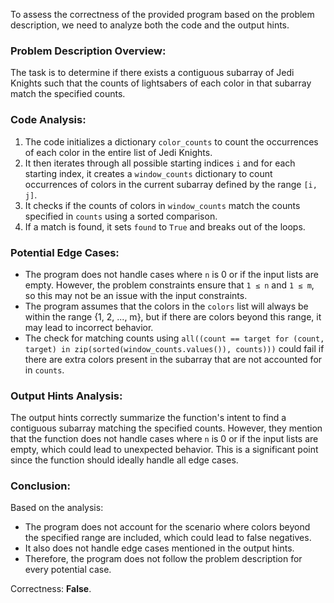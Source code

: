 To assess the correctness of the provided program based on the problem description, we need to analyze both the code and the output hints.

### Problem Description Overview:
The task is to determine if there exists a contiguous subarray of Jedi Knights such that the counts of lightsabers of each color in that subarray match the specified counts. 

### Code Analysis:
1. The code initializes a dictionary `color_counts` to count the occurrences of each color in the entire list of Jedi Knights.
2. It then iterates through all possible starting indices `i` and for each starting index, it creates a `window_counts` dictionary to count occurrences of colors in the current subarray defined by the range `[i, j]`.
3. It checks if the counts of colors in `window_counts` match the counts specified in `counts` using a sorted comparison.
4. If a match is found, it sets `found` to `True` and breaks out of the loops.

### Potential Edge Cases:
- The program does not handle cases where `n` is 0 or if the input lists are empty. However, the problem constraints ensure that `1 ≤ n` and `1 ≤ m`, so this may not be an issue with the input constraints.
- The program assumes that the colors in the `colors` list will always be within the range {1, 2, ..., m}, but if there are colors beyond this range, it may lead to incorrect behavior.
- The check for matching counts using `all((count == target for (count, target) in zip(sorted(window_counts.values()), counts)))` could fail if there are extra colors present in the subarray that are not accounted for in `counts`.

### Output Hints Analysis:
The output hints correctly summarize the function's intent to find a contiguous subarray matching the specified counts. However, they mention that the function does not handle cases where `n` is 0 or if the input lists are empty, which could lead to unexpected behavior. This is a significant point since the function should ideally handle all edge cases.

### Conclusion:
Based on the analysis:
- The program does not account for the scenario where colors beyond the specified range are included, which could lead to false negatives.
- It also does not handle edge cases mentioned in the output hints.
- Therefore, the program does not follow the problem description for every potential case.

Correctness: **False**.